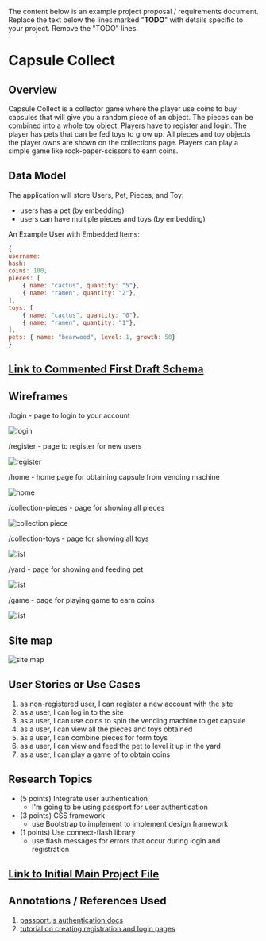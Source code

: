The content below is an example project proposal / requirements document. Replace the text below the lines marked "__TODO__" with details specific to your project. Remove the "TODO" lines.


# Capsule Collect 

## Overview

Capsule Collect is a collector game where the player use coins to buy capsules that will give you a random piece of an object. The pieces can be combined into a whole toy object. Players have to register and login. The player has pets that can be fed toys to grow up. All pieces and toy objects the player owns are shown on the collections page. 
Players can play a simple game like rock-paper-scissors to earn coins. 


## Data Model

The application will store Users, Pet, Pieces, and Toy:

* users has a pet (by embedding)
* users can have multiple pieces and toys (by embedding)

An Example User with Embedded Items:

```javascript
{
username: 
hash: 
coins: 100,
pieces: [
    { name: "cactus", quantity: "5"},
    { name: "ramen", quantity: "2"},
],
toys: [
    { name: "cactus", quantity: "0"},
    { name: "ramen", quantity: "1"},
],
pets: { name: "bearwood", level: 1, growth: 50}
}
```


## [Link to Commented First Draft Schema](db.js) 

## Wireframes

/login - page to login to your account

![login](documentation/login.png)

/register - page to register for new users

![register](documentation/register.png)

/home - home page for obtaining capsule from vending machine

![home](documentation/home.png)

/collection-pieces - page for showing all pieces

![collection piece](documentation/pieces.png)

/collection-toys - page for showing all toys

![list](documentation/toys.png)

/yard - page for showing and feeding pet

![list](documentation/yard.png)

/game - page for playing game to earn coins

![list](documentation/game.png)

## Site map

![site map](documentation/map.png)

## User Stories or Use Cases

1. as non-registered user, I can register a new account with the site
2. as a user, I can log in to the site
3. as a user, I can use coins to spin the vending machine to get capsule
4. as a user, I can view all the pieces and toys obtained
5. as a user, I can combine pieces for form toys
6. as a user, I can view and feed the pet to level it up in the yard
7. as a user, I can play a game of to obtain coins

## Research Topics

* (5 points) Integrate user authentication
    * I'm going to be using passport for user authentication
* (3 points) CSS framework
    * use Bootstrap to implement to implement design framework
* (1 points) Use connect-flash library
    * use flash messages for errors that occur during login and registration


## [Link to Initial Main Project File](app.js) 

## Annotations / References Used

1. [passport.js authentication docs](http://passportjs.org/docs)
2. [tutorial on creating registration and login pages](https://www.youtube.com/watch?v=6FOq4cUdH8k)

